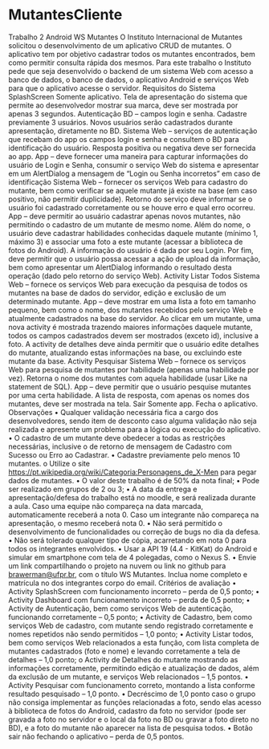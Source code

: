 # MutantesCliente
Trabalho 2 Android
WS Mutantes
O Instituto Internacional de Mutantes solicitou o desenvolvimento de um aplicativo CRUD
de mutantes. O aplicativo tem por objetivo cadastrar todos os mutantes encontrados, bem como
permitir consulta rápida dos mesmos.
Para este trabalho o Instituto pede que seja desenvolvido o backend de um sistema Web
com acesso a banco de dados, o banco de dados, o aplicativo Android e serviços Web para que
o aplicativo acesse o servidor.
Requisitos do Sistema
SplashScreen
Somente aplicativo. Tela de apresentação do sistema que permite ao desenvolvedor
mostrar sua marca, deve ser mostrada por apenas 3 segundos.
Autenticação
BD – campos login e senha. Cadastre previamente 3 usuários. Novos usuários serão
cadastrados durante apresentação, diretamente no BD.
Sistema Web – serviços de autenticação que recebam do app os campos login e senha e
consultem o BD para identificação do usuário. Resposta positiva ou negativa deve ser fornecida
ao app.
App – deve fornecer uma maneira para capturar informações do usuário de Login e Senha,
consumir o serviço Web do sistema e apresentar em um AlertDialog a mensagem de “Login ou
Senha incorretos” em caso de identificação 
Sistema Web – fornecer os serviços Web para cadastro do mutante, bem como verificar se
aquele mutante já existe na base (em caso positivo, não permitir duplicidade). Retorno do serviço
deve informar se o usuário foi cadastrado corretamente ou se houve erro e qual erro ocorreu.
App – deve permitir ao usuário cadastrar apenas novos mutantes, não permitindo o
cadastro de um mutante de mesmo nome. Além do nome, o usuário deve cadastrar habilidades
conhecidas daquele mutante (mínimo 1, máximo 3) e associar uma foto a este mutante (acessar
a biblioteca de fotos do Android). A informação do usuário é dada por seu Login. Por fim, deve
permitir que o usuário possa acessar a ação de upload da informação, bem como apresentar um
AlertDialog informando o resultado desta operação (dado pelo retorno do serviço Web).
Activity Listar Todos
Sistema Web – fornece os serviços Web para execução da pesquisa de todos os mutantes
na base de dados do servidor, edição e exclusão de um determinado mutante.
App – deve mostrar em uma lista a foto em tamanho pequeno, bem como o nome, dos
mutantes recebidos pelo serviço Web e atualmente cadastrados na base do servidor. Ao clicar
em um mutante, uma nova activity é mostrada trazendo maiores informações daquele mutante,
todos os campos cadastrados devem ser mostrados (exceto id), inclusive a foto. A activity de
detalhes deve ainda permitir que o usuário edite detalhes do mutante, atualizando estas
informações na base, ou excluindo este mutante da base.
Activity Pesquisar
Sistema Web – fornece os serviços Web para pesquisa de mutantes por habilidade (apenas
uma habilidade por vez). Retorna o nome dos mutantes com aquela habilidade (usar Like na
statement de SQL).
App – deve permitir que o usuário pesquise mutantes por uma certa habilidade. A lista de
resposta, com apenas os nomes dos mutantes, deve ser mostrada na tela.
Sair
Somente app. Fecha o aplicativo.
Observações
• Qualquer validação necessária fica a cargo dos desenvolvedores, sendo item de desconto
caso alguma validação não seja realizada e apresente um problema para a lógica ou
execução do aplicativo.
• O cadastro de um mutante deve obedecer a todas as restrições necessárias, inclusive o de 
retorno de mensagem de Cadastro com Sucesso ou Erro ao Cadastrar.
• Cadastre previamente pelo menos 10 mutantes.
o Utilize o site https://pt.wikipedia.org/wiki/Categoria:Personagens_de_X-Men para
pegar dados de mutantes.
• O valor deste trabalho é de 50% da nota final;
• Pode ser realizado em grupos de 2 ou 3;
• A data da entrega e apresentação/defesa do trabalho está no moodle, e será realizada
durante a aula. Caso uma equipe não compareça na data marcada, automaticamente
receberá a nota 0. Caso um integrante não compareça na apresentação, o mesmo
receberá nota 0.
• Não será permitido o desenvolvimento de funcionalidades ou correção de bugs no dia da
defesa.
• Não será tolerado qualquer tipo de cópia, acarretando em nota 0 para todos os integrantes
envolvidos.
• Usar a API 19 (4.4 - KitKat) do Android e simular em smartphone com tela de 4 polegadas,
como o Nexus S.
• Envie um link compartilhando o projeto na nuvem ou link no github para
brawerman@ufpr.br, com o título WS Mutantes. Inclua nome completo e matrícula no
dos integrantes corpo do email.
Critérios de avaliação
• Activity SplashScreen com funcionamento incorreto – perda de 0,5 ponto;
• Activity Dashboard com funcionamento incorreto – perda de 0,5 ponto;
• Activity de Autenticação, bem como serviços Web de autenticação, funcionando
corretamente – 0,5 ponto;
• Activity de Cadastro, bem como serviços Web de cadastro, com mutante sendo
registrado corretamente e nomes repetidos não sendo permitidos – 1,0 ponto;
• Activity Listar todos, bem como serviços Web relacionados a esta função, com lista
completa de mutantes cadastrados (foto e nome) e levando corretamente a tela de
detalhes – 1,0 ponto;
o Activity de Detalhes do mutante mostrando as informações corretamente,
permitindo edição e atualização de dados, além da exclusão de um mutante, e
serviços Web relacionados – 1,5 pontos.
• Activity Pesquisar com funcionamento correto, montando a lista conforme resultado
pesquisado – 1,0 ponto.
• Decréscimo de 1,0 ponto caso o grupo não consiga implementar as funções relacionadas
a foto, sendo elas acesso à biblioteca de fotos do Android, cadastro da foto no servidor
(pode ser gravada a foto no servidor e o local da foto no BD ou gravar a foto direto no
BD), e a foto do mutante não aparecer na lista de pesquisa todos.
• Botão sair não fechando o aplicativo – perda de 0,5 pontos.
